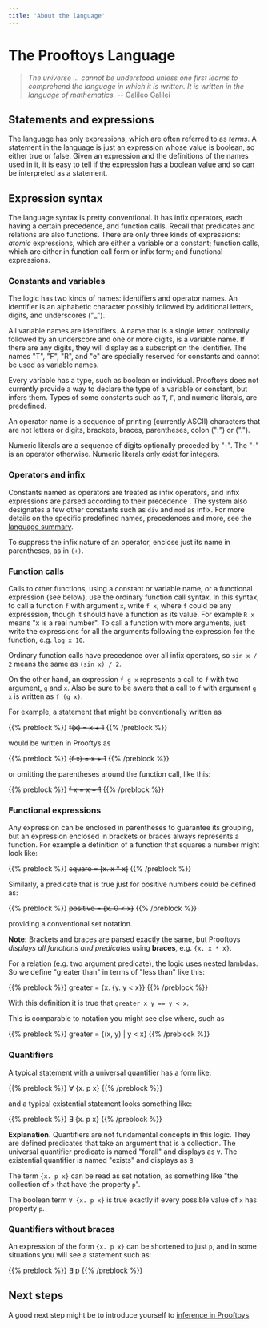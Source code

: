 ```yaml
---
title: 'About the language'
---
```


# The Prooftoys Language

> _The universe ... cannot be understood unless one first learns to
> comprehend the language in which it is written.  It is written in
> the language of mathematics._  -- Galileo Galilei

## Statements and expressions

The language has only expressions, which are often referred to as
_terms_.  A statement in the language is just an expression whose
value is boolean, so either true or false.  Given an expression and
the definitions of the names used in it, it is easy to tell if the
expression has a boolean value and so can be interpreted as a
statement.

## Expression syntax

The language syntax is pretty conventional.  It has infix operators,
each having a certain precedence, and function calls.  Recall that
predicates and relations are also functions.  There are only three
kinds of expressions: _atomic_ expressions, which are either a
variable or a constant; function calls, which are either in function
call form or infix form; and functional expressions.

### Constants and variables

The logic has two kinds of names: identifiers and operator names.  An
identifier is an alphabetic character possibly followed by additional
letters, digits, and underscores ("_").

All variable names are identifiers.  A name that is a single letter,
optionally followed by an underscore and one or more digits, is a
variable name.  If there are any digits, they will display as a
subscript on the identifier.  The names "T", "F", "R", and "e" are
specially reserved for constants and cannot be used as variable names.

Every variable has a type, such as boolean or individual.  Prooftoys
does not currently provide a way to declare the type of a variable or
constant, but infers them.  Types of some constants such as `T`, `F`,
and numeric literals, are predefined.

An operator name is a sequence of printing (currently ASCII)
characters that are not letters or digits, brackets, braces,
parentheses, colon (":") or (".").

Numeric literals are a sequence of digits optionally preceded by "-".
The "-" is an operator otherwise.  Numeric literals only exist
for integers.

### Operators and infix

Constants named as operators are treated as infix operators, and infix
expressions are parsed according to their precedence .  The system
also designates a few other constants such as `div` and `mod` as
infix.  For more details on the specific predefined names, precedences
and more, see the [language summary](prooftoys-language).

To suppress the infix nature of an operator, enclose just its name in
parentheses, as in `(+)`.

### Function calls

Calls to other functions, using a constant or variable name, or a
functional expression (see below), use the ordinary function call
syntax.  In this syntax, to call a function `f` with argument `x`,
write `f x`, where `f` could be any expresssion, though it should have
a function as its value.  For example `R x` means "x is a real
number".  To call a function with more arguments, just write the
expressions for all the arguments following the expression for the
function, e.g.  `log x 10`.

Ordinary function calls have precedence over all infix operators,
so `sin x / 2` means the same as `(sin x) / 2`.

On the other hand, an expression `f g x` represents
a call to `f` with two argument, `g` and `x`.
Also be sure to be aware that a call
to `f` with argument `g x` is written as `f (g x)`.

For example, a statement that might be conventionally
written as

{{% preblock %}}
~~f(x) = x + 1~~
{{% /preblock %}}

would be written in Prooftys as

{{% preblock %}}
~~(f x) = x + 1~~
{{% /preblock %}}

or omitting the parentheses around the function call, like this:

{{% preblock %}}
~~f x = x + 1~~
{{% /preblock %}}


### Functional expressions

Any expression can be enclosed in parentheses to guarantee its
grouping, but an expression enclosed in brackets or braces always
represents a function.  For example a definition of a function that
squares a number might look like:

{{% preblock %}}
~~square = [x. x * x]~~
{{% /preblock %}}


Similarly, a predicate that is true just for positive numbers could be
defined as:

{{% preblock %}}
~~positive = {x. 0 < x}~~
{{% /preblock %}}

providing a conventional set notation.

**Note:** Brackets and braces are parsed exactly the same, but Prooftoys
_displays all functions and predicates_  using **braces**, e.g. `{x. x * x}`.

For a relation (e.g. two argument predicate), the logic uses nested lambdas.
So we define "greater than" in terms of "less than" like this:

{{% preblock %}}
greater = {x. {y. y < x}}
{{% /preblock %}}

With this definition it is true that `greater x y == y < x`.

This is comparable to notation you might see else where, such as

{{% preblock %}}
greater = {(x, y) | y < x}
{{% /preblock %}}

### Quantifiers

A typical statement with a universal quantifier has a form like:

{{% preblock %}}
∀ {x. p x}
{{% /preblock %}}

and a typical existential statement looks something like:

{{% preblock %}}
∃ {x. p x}
{{% /preblock %}}

**Explanation.** Quantifiers are not fundamental concepts in this logic.
They are defined predicates that take an argument that is a collection.
The universal quantifier predicate is named "forall" and displays as `∀`.
The existential quantifier is named "exists" and displays as `∃`.

The term `{x. p x}` can be read as set notation, as something like
"the collection of `x` that have the property `p`". 

The boolean term `∀ {x. p x}` is true exactly if
every possible value of `x` has property `p`.

### Quantifiers without braces

An expression of the form `{x. p x}` can be shortened to just `p`,
and in some situations you will see a statement such as:

{{% preblock %}}
∃ p
{{% /preblock %}}

## Next steps

A good next step might be to introduce yourself to
[inference in Prooftoys](/inference/).
